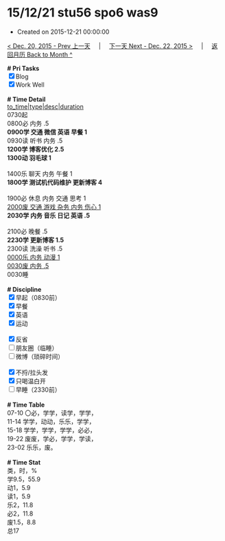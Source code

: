 # 15/12/21 stu56 spo6 was9

- Created on 2015-12-21 00:00:00

[< Dec. 20, 2015 - Prev 上一天](/_archived/lifelogs/2015/12/d20.md) &nbsp; &nbsp; | &nbsp; &nbsp; [下一天 Next - Dec. 22, 2015 >](/_archived/lifelogs/2015/12/d22.md) &nbsp; &nbsp; |  &nbsp; &nbsp; [返回月历 Back to Month ^](/_archived/lifelogs/2015/12/index.md)
<br/><div><b># Pri Tasks</b></div><div><input checked="true" type="checkbox"/>Blog</div><div><input checked="true" type="checkbox"/>Work Well</div><div><br/></div><div><b># Time Detail</b></div><div><u>to_time|type|desc|duration</u></div><div>0730起</div><div>0800必 内务 .5</div><div><b>0900学 交通 微信 英语 早餐 1</b></div><div>0930读 听书 内务 .5</div><div><b>1200学 博客优化 2.5</b></div><div><b>1300动 羽毛球 1</b></div><div><br/></div><div>1400乐 聊天 内务 午餐 1</div><div><b>1800学 测试机代码维护 更新博客 4</b></div><div><br/></div><div>1900必 休息 内务 交通 思考 1</div><div><u>2000废 交通 游戏 杂务 内务 伤心 1</u></div><div><b>2030学 内务 音乐 日记 英语 .5</b></div><div><br/></div><div>2100必 晚餐 .5</div><div><b>2230学 更新博客 1.5</b></div><div>2300读 洗澡 听书 .5</div><div><u>0000乐 内务 动漫 1</u></div><div><u>0030废 内务 .5</u></div><div>0030睡</div><div><br/></div><div><b># Discipline</b></div><div><input checked="true" type="checkbox"/>早起（0830前）</div><div><input checked="true" type="checkbox"/>早餐</div><div><input checked="true" type="checkbox"/>英语</div><div><input checked="true" type="checkbox"/>运动</div><div><br/></div><div><input checked="true" type="checkbox"/>反省</div><div><input type="checkbox"/>朋友圈（临睡）</div><div><input type="checkbox"/>微博（琐碎时间）</div><div><br/></div><div><input checked="true" type="checkbox"/>不捋/拉头发</div><div><input checked="true" type="checkbox"/>只喝温白开</div><div><input type="checkbox"/>早睡（2330前）</div><div><br/></div><div><b># Time Table</b></div><div>07-10 〇必，学学，读学，学学，</div><div>11-14 学学，动动，乐乐，学学，</div><div>15-18 学学，学学，学学，必必，</div><div>19-22 废废，学必，学学，学读，</div><div>23-02 乐乐，废。</div><div><br/></div><div><b># Time Stat</b></div><div>类，时，%</div><div>学9.5，55.9</div><div>动1，5.9</div><div>读1，5.9</div><div>乐2，11.8</div><div>必2，11.8</div><div>废1.5，8.8</div><div>总17</div>
